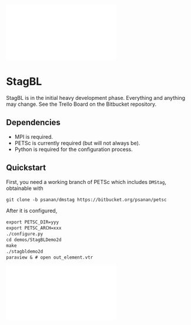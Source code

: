 ![StagBL Logo](documentation/resources/logo/logo.pdf)
# StagBL

StagBL is in the initial heavy development phase. Everything and anything may change.
See the Trello Board on the Bitbucket repository.

## Dependencies

* MPI is required.
* PETSc is currently required (but will not always be).
* Python is required for the configuration process.

## Quickstart

First, you need a working branch of PETSc which includes `DMStag`, obtainable with

    git clone -b psanan/dmstag https://bitbucket.org/psanan/petsc

After it is configured,

    export PETSC_DIR=yyy
    export PETSC_ARCH=xxx
    ./configure.py
    cd demos/StagBLDemo2d
    make
    ./stagbldemo2d
    paraview & # open out_element.vtr

![stagbl2ddemo quickstart](documentation/resources/stagbldemo2d_quickstart.pdf)
